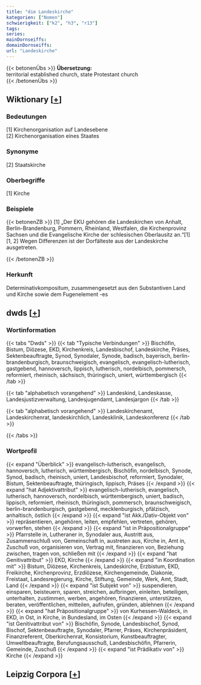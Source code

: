 ```yaml
---
title: "die Landeskirche"
kategorien: ["Nomen"]
schwierigkeit: ["k2", "h3", "r13"]
tags:
series:
mainDornseiffs:
domainDornseiffs:
url: "Landeskirche"
---
```


{{< betonenÜbs >}}
**Übersetzung:**  
territorial established church, state  Protestant church  
{{< /betonenÜbs >}}

## Wiktionary [[+](https://de.wiktionary.org/wiki/Landeskirche)]

### Bedeutungen
[1] Kirchenorganisation auf Landesebene  
[2] Kirchenorganisation eines Staates  

### Synonyme
[2] Staatskirche  

### Oberbegriffe
[1] Kirche  

### Beispiele
{{< betonenZB >}}
[1] „Der EKU gehören die Landeskirchen von Anhalt, Berlin-Brandenburg, Pommern, Rheinland, Westfalen, die Kirchenprovinz Sachsen und die Evangelische Kirche der schlesischen Oberlausitz an.“[1]  
[1, 2] Wegen Differenzen ist der Dorfälteste aus der Landeskirche ausgetreten.  

{{< /betonenZB >}}
### Herkunft
Determinativkompositum, zusammengesetzt aus den Substantiven Land und Kirche sowie dem Fugenelement -es  



## dwds [[+](https://www.dwds.de/wb/Landeskirche)]

### Wortinformation
{{< tabs "Dwds" >}}
{{< tab "Typische Verbindungen" >}}
Bischöfin, Bistum, Diözese, EKD, Kirchenkreis, Landesbischof, Landeskirche, Präses, Sektenbeauftragte, Synod, Synodaler, Synode, badisch, bayerisch, berlin-brandenburgisch, braunschweigisch, evangelisch, evangelisch-lutherisch, gastgebend, hannoversch, lippisch, lutherisch, nordelbisch, pommersch, reformiert, rheinisch, sächsisch, thüringisch, uniert, württembergisch
{{< /tab >}}

{{< tab "alphabetisch vorangehend" >}}
Landeskind, Landeskasse, Landesjustizverwaltung, Landesjugendamt, Landesjargon
{{< /tab >}}

{{< tab "alphabetisch vorangehend" >}}
Landeskirchenamt, Landeskirchenrat, landeskirchlich, Landesklinik, Landeskonferenz
{{< /tab >}}

{{< /tabs >}}

### Wortprofil
{{< expand "Überblick" >}} evangelisch-lutherisch, evangelisch, hannoversch, lutherisch, württembergisch, Bischöfin, nordelbisch, Synode, Synod, badisch, rheinisch, uniert, Landesbischof, reformiert, Synodaler, Bistum, Sektenbeauftragte, thüringisch, lippisch, Präses {{< /expand >}}
{{< expand "hat Adjektivattribut" >}} evangelisch-lutherisch, evangelisch, lutherisch, hannoversch, nordelbisch, württembergisch, uniert, badisch, lippisch, reformiert, rheinisch, thüringisch, pommersch, braunschweigisch, berlin-brandenburgisch, gastgebend, mecklenburgisch, pfälzisch, anhaltisch, östlich {{< /expand >}}
{{< expand "ist Akk./Dativ-Objekt von" >}} repräsentieren, angehören, leiten, empfehlen, vertreten, gehören, vorwerfen, stehen {{< /expand >}}
{{< expand "ist in Präpositionalgruppe" >}} Pfarrstelle in, Lutheraner in, Synodaler aus, Austritt aus, Zusammenschluß von, Gemeinschaft in, austreten aus, Kirche in, Amt in, Zuschuß von, organisieren von, Vertrag mit, finanzieren von, Beziehung zwischen, tragen von, schließen mit {{< /expand >}}
{{< expand "hat Genitivattribut" >}} EKD, Kirche {{< /expand >}}
{{< expand "in Koordination mit" >}} Bistum, Diözese, Kirchenkreis, Landeskirche, Erzbistum, EKD, Freikirche, Kirchenprovinz, Erzdiözese, Kirchengemeinde, Diakonie, Freistaat, Landesregierung, Kirche, Stiftung, Gemeinde, Werk, Amt, Stadt, Land {{< /expand >}}
{{< expand "ist Subjekt von" >}} suspendieren, einsparen, beisteuern, sparen, streichen, aufbringen, einleiten, beteiligen, unterhalten, zustimmen, werben, angehören, finanzieren, unterstützen, beraten, veröffentlichen, mitteilen, aufrufen, gründen, ablehnen {{< /expand >}}
{{< expand "hat Präpositionalgruppe" >}} von Kurhessen-Waldeck, in EKD, in Ost, in Kirche, in Bundesland, im Osten {{< /expand >}}
{{< expand "ist Genitivattribut von" >}} Bischöfin, Synode, Landesbischof, Synod, Bischof, Sektenbeauftragte, Synodaler, Pfarrer, Präses, Kirchenpräsident, Finanzreferent, Oberkirchenrat, Konsistorium, Kunstbeauftragter, Umweltbeauftragte, Berufungsausschuß, Landesbischöfin, Pfarrerin, Gemeinde, Zuschuß {{< /expand >}}
{{< expand "ist Prädikativ von" >}} Kirche {{< /expand >}}

## Leipzig Corpora [[+](https://corpora.uni-leipzig.de/en/res?word=Landeskirche&corpusId=deu_newscrawl-public_2018)]

